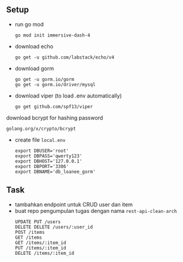 ## Setup

* run go mod
    ```
    go mod init immersive-dash-4
    ```

* download echo
    ```
    go get -u github.com/labstack/echo/v4
    ```

* download gorm
    ```
    go get -u gorm.io/gorm
    go get -u gorm.io/driver/mysql
    ```

* download viper (to load .env automatically)
    ```
    go get github.com/spf13/viper
    ```
download bcrypt for hashing password
```
golang.org/x/crypto/bcrypt
```
* create file `local.env`
    ```
    export DBUSER='root'
    export DBPASS='qwerty123'
    export DBHOST='127.0.0.1'
    export DBPORT='3306'
    export DBNAME='db_loanee_gorm'
    ```

## Task
* tambahkan endpoint untuk CRUD user dan item
* buat repo pengumpulan tugas dengan nama `rest-api-clean-arch`
    ```
    UPDATE PUT /users
    DELETE DELETE /users/:user_id
    POST /items
    GET /items
    GET /items/:item_id
    PUT /items/:item_id
    DELETE /items/:item_id
    ```